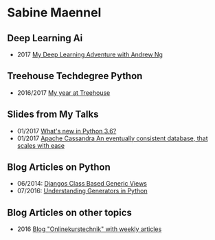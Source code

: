 # Sabine Maennel

## Deep Learning Ai
- 2017 [My Deep Learning Adventure with Andrew Ng](deeplearning_ai_index.md)

## Treehouse Techdegree Python
- 2016/2017 [My year at Treehouse](treehouse_index.md)

## Slides from My Talks
- 01/2017 [What's new in Python 3.6?](python3_6-talk/python3_6.html#/1) 
- 01/2017 [Apache Cassandra
An eventually consistent database,
that scales with ease](cassandra-talk/cassandra.html#/1)

## Blog Articles on Python
- 06/2014: [Djangos Class Based Generic Views](blog_articles/python/djangos_class_based_generic_views/djangos_class_based_generic_views.md)
- 07/2016: [Understanding Generators in Python](blog_articles/python/generators/python_generators.md)

## Blog Articles on other topics
- 2016 [Blog "Onlinekurstechnik" with weekly articles](onlinekurstechnik/)
